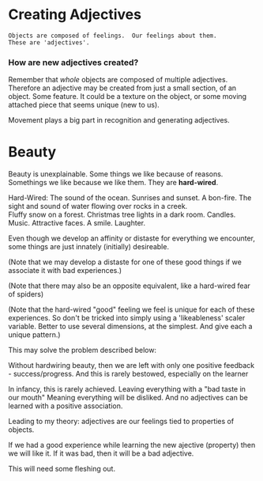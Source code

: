 Creating Adjectives
===================

    Objects are composed of feelings.  Our feelings about them. 
    These are 'adjectives'.

### How are new adjectives created?

Remember that *whole* objects are composed of multiple adjectives.
Therefore an adjective may be created from just a small section,
of an object.  Some feature.  It could be a texture on the object,
or some moving attached piece that seems unique (new to us).

Movement plays a big part in recognition and generating adjectives.

Beauty
======

Beauty is unexplainable.  Some things we like because of reasons.
Somethings we like because we like them.  They are **hard-wired**.

Hard-Wired: The sound of the ocean. Sunrises and sunset.  A bon-fire. 
The sight and sound of water flowing over rocks in a creek.  
Fluffy snow on a forest. Christmas tree lights in a dark room.  Candles.  
Music. Attractive faces. A smile. Laughter.

Even though we develop an affinity or distaste for everything we encounter, 
some things are just innately (initially) desireable.

(Note that we may develop a distaste for one of these good things if
we associate it with bad experiences.)

(Note that there may also be an opposite equivalent, like a hard-wired
fear of spiders)

(Note that the hard-wired "good" feeling we feel is unique
for each of these experiences. So don't be tricked into simply using 
a 'likeableness' scaler variable.  Better to use several dimensions, 
at the simplest.  And give each a unique pattern.)

This may solve the problem described below:

Without hardwiring beauty, then we are left with only one positive
feedback - success/progress.  And this is rarely bestowed, especially on the learner

In infancy, this is rarely achieved.  Leaving everything with a "bad taste in our mouth"
Meaning everything will be disliked.  And no adjectives can be learned
with a positive association.

Leading to my theory: adjectives are our feelings tied to properties of objects.

If we had a good experience while learning the new ajective (property) then
we will like it.  If it was bad, then it will be a bad adjective.

This will need some fleshing out.

